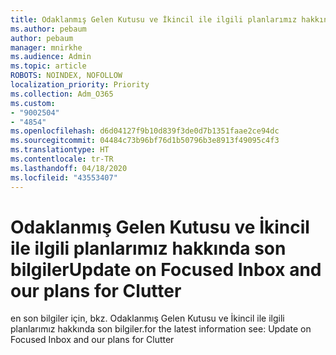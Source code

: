 ```yaml
---
title: Odaklanmış Gelen Kutusu ve İkincil ile ilgili planlarımız hakkında son bilgiler
ms.author: pebaum
author: pebaum
manager: mnirkhe
ms.audience: Admin
ms.topic: article
ROBOTS: NOINDEX, NOFOLLOW
localization_priority: Priority
ms.collection: Adm_O365
ms.custom:
- "9002504"
- "4854"
ms.openlocfilehash: d6d04127f9b10d839f3de0d7b1351faae2ce94dc
ms.sourcegitcommit: 04484c73b96bf76d1b50796b3e8913f49095c4f3
ms.translationtype: HT
ms.contentlocale: tr-TR
ms.lasthandoff: 04/18/2020
ms.locfileid: "43553407"
---
```

# <a name="update-on-focused-inbox-and-our-plans-for-clutter"></a><span data-ttu-id="e1fec-102">Odaklanmış Gelen Kutusu ve İkincil ile ilgili planlarımız hakkında son bilgiler</span><span class="sxs-lookup"><span data-stu-id="e1fec-102">Update on Focused Inbox and our plans for Clutter</span></span>

<span data-ttu-id="e1fec-103">en son bilgiler için, bkz. Odaklanmış Gelen Kutusu ve İkincil ile ilgili planlarımız hakkında son bilgiler.</span><span class="sxs-lookup"><span data-stu-id="e1fec-103">for the latest information see: Update on Focused Inbox and our plans for Clutter</span></span>
